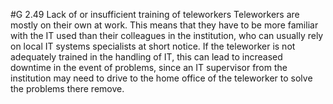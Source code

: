 #G 2.49 Lack of or insufficient training of teleworkers
Teleworkers are mostly on their own at work. This means that they have to be more familiar with the IT used than their colleagues in the institution, who can usually rely on local IT systems specialists at short notice. If the teleworker is not adequately trained in the handling of IT, this can lead to increased downtime in the event of problems, since an IT supervisor from the institution may need to drive to the home office of the teleworker to solve the problems there remove.



